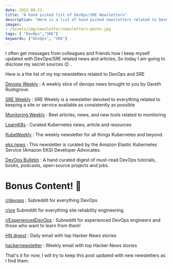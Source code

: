 ```yaml
---
date: 2022-09-21
title: "A hand picked list of DevOps/SRE Newsletters"
description: "Here is a list of hand picked newsletters related to DevOps and SRE "
images:
- /assets/img/newsletter/newsletters-photo.jpg
tags: [ "DevOps","SRE"]
keywords: ["DevOps", "SRE"]
---
```

I often get messages from colleagues and friends how I keep myself updated with DevOps/SRE related news and articles, So today I am going to disclose my secret sources :wink: .

Here is a the list of my top  newsletters related to DevOps and SRE 

[Devops Weekly](https://www.devopsweekly.com/) :  A weekly slice of devops news brought to you by Gareth Rushgrove.

[SRE Weekly](https://sreweekly.com/) : SRE Weekly is a newsletter devoted to everything related to keeping a site or service available as consistently as possible

[Monitoring Weekly](https://monitoring.love/) :  Best articles, news, and new tools related to monitoring

[LearnK8s](https://learnk8s.io/newsletter) : Curated Kubernetes news, article and resources

[KubeWeekly](https://www.cncf.io/kubeweekly/) : The weekly newsletter for all things Kubernetes and beyond. 

[eks.news](https://eks.news/) : This newsletter is curated by the Amazon Elastic Kubernetes Service (Amazon EKS) Developer Advocates.

[DevOps Bulletin](https://www.devopsbulletin.com/)  : A hand curated digest of must-read DevOps tutorials, books, podcasts, open-source projects and jobs.

# Bonus Content! :raised_hands:

[r/devops](https://www.reddit.com/r/devops/) :  Subreddit for everything DevOps

[r/sre](https://www.reddit.com/r/sre/) Subreddit for everything site reliability engineering.

[r/ExperiencedDevOps](https://www.reddit.com/r/ExperiencedDevOps/) : Subreddit for experienced DevOps engineers and those who want to learn from them!

[HN digest](https://www.hndigest.com/) : Daily email with top Hacker News stories 

[hackernewsletter](https://hackernewsletter.com/) : Weekly email with top Hacker News stories

That's it for now, I will try to keep this post updated with new newsletters as I find them.
